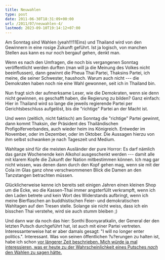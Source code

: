 ```yaml
---
title: Neuwahlen
type: post
date: 2011-06-30T18:31:09+00:00
url: /2011/07/neuwahlen-4/
lastmod: 2023-09-10T19:14:12+07:00
---
```

Am Sonntag sind Wahlen (yeah!!!11Eins) und Thailand wird von den Gewinnern in eine rosige Zukunft geführt. Ist ja logisch, von manchen Stellen aus kann es nur noch bergauf gehen, denkt man.

Wenn es nach den Umfragen, die noch bis vergangenen Sonntag veröffentlicht werden durften (man will ja die Meinung des Volkes nicht beeinflussen), dann gewinnt die Pheua Thai Partei, Thaksins Partei, ich meine, die seiner Schwester, haushoch. Warum auch nicht --- die Demokraten haben noch nie eine Wahl gewonnen, seit ich in Thailand bin.

Nun fragt sich der aufmerksame Leser, wie die Demokraten, wenn sie denn nicht gewinnen, es geschafft haben, die Regierung zu bilden? Ganz einfach: Hier in Thailand wird so lange die jeweils regierende Partei per Gerichtsbeschluss aufgelöst, bis die "richtige" Partei an der Macht ist.

Und wenn (zeitlich, nicht faktisch) am Sonntag die "richtige" Partei gewinnt, dann kommt Thaksin, der Präsident des Thailändischen Profigolferverbandes, auch wieder heim ins Königreich. Entweder im November, oder im Dezember, oder im Oktober. Die Aussagen hierzu von ihm selbst schwanken je nach Tageszeit und Medium.

Wahltage sind für die meisten Ausländer der pure Horror: Es darf nämlich das ganze Wochenende kein Alkohol ausgeschenkt werden --- damit alle mit klarem Kopfe die Zukunft der Nation mitbestimmen können. Ich mag gar nicht wissen, was denen dann durch den Kopf gehen mag, wenn sie mit der Cola im Glas ganz ohne verschwommenen Blick die Damen an den Tanzstangen betrachten müssen.

Glücklicherweise kenne ich bereits seit einigen Jahren einen kleinen Shop um die Ecke, wo die Kassen-Thai immer angsterfüllt verkrampft, wenn ich den Laden betrete und kein Wort des Widerstands aufbringt, wenn ich meine Bierflaschen an buddhistischen Feier- und demokratischen Wahltagen auf den Tresen stelle. Solange sie nicht weiss, dass ich ein bisschen Thai verstehe, wird sie auch stumm bleiben ;)

Und dann war da noch das hier: Sonthi Boonyaratkalin, der General der den letzten Putsch durchgeführt hat, ist auch mit einer Partei vertreten. Interessanterweise hat er aber damals</a> gesagt: "I will no longer enter politics.". Interessant. Was von seinen öffentlichen ?u?erungen zu halten ist, habe ich schon <a href="1560">vor längerer Zeit beschrieben. Mich würde ja mal interessieren, was er heute zu der Wahrscheinlichkeit eines Putsches _nach_ den Wahlen zu sagen hätte.
